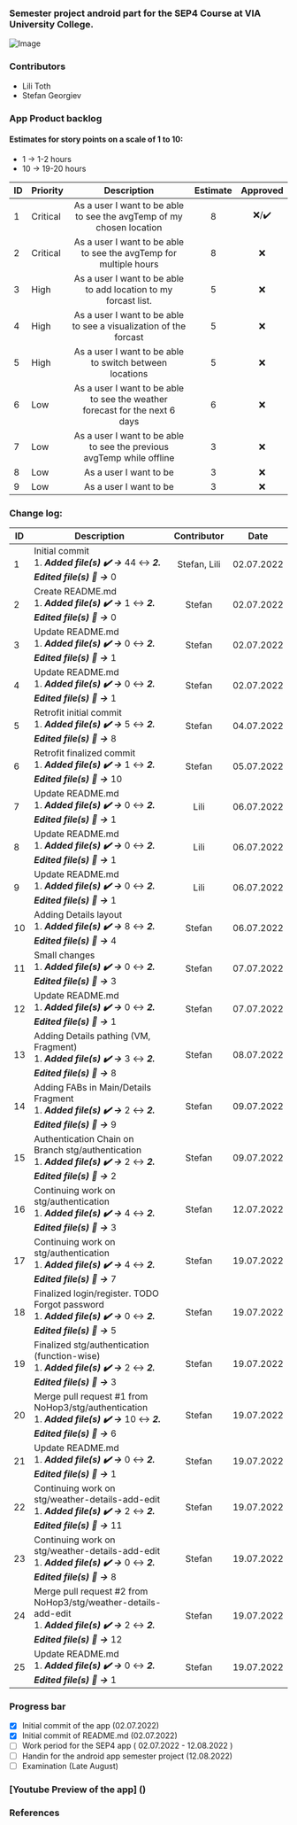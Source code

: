 ### Semester project android part for the SEP4 Course at VIA University College.
![Image](https://upload.wikimedia.org/wikipedia/commons/5/5d/VIA_UC_logo.png)

### Contributors
- Lili Toth
- Stefan Georgiev

### App Product backlog
#### Estimates for story points on a scale of 1 to 10:
- 1 -> 1-2 hours
- 10 -> 19-20 hours

| ID | Priority | Description   | Estimate  | Approved |
| -- | -------  |:-------------:| :--------:| :------: |
| 1  | Critical | As a user I want to be able to see the avgTemp of my chosen location |   8     | ❌/✔️ |
| 2  | Critical | As a user I want to be able to see the avgTemp for multiple hours  |   8     | ❌    |
| 3  | High | As a user I want to be able to add location to my forcast list.  |    5     | ❌      |
| 4  | High | As a user I want to be able to see a visualization of the forcast  |    5     | ❌      |
| 5  | High | As a user I want to be able to switch between locations |    5     | ❌      |
| 6  | Low | As a user I want to be able to see the weather forecast for the next 6 days |    6     | ❌      |
| 7  | Low | As a user I want to be able to see the previous avgTemp while offline |    3     | ❌      |
| 8  | Low | As a user I want to be |    3     | ❌      |
| 9  | Low | As a user I want to be |    3     | ❌      |

### Change log:
| ID| Description | Contributor | Date |
| - |-----------|:-----------:|:----:|
| 1   | Initial commit <br/> 1. **_Added file(s) ✔️ ->_** 44 ↔️ **_2. Edited file(s) 📝 ->_** 0 |   Stefan, Lili    | 02.07.2022 |
| 2   | Create README.md <br/> 1. **_Added file(s) ✔️ ->_** 1 ↔️ **_2. Edited file(s) 📝 ->_** 0 |   Stefan    | 02.07.2022 |
| 3   | Update README.md <br/> 1. **_Added file(s) ✔️ ->_** 0 ↔️ **_2. Edited file(s) 📝 ->_** 1 |   Stefan    | 02.07.2022 |
| 4   | Update README.md <br/> 1. **_Added file(s) ✔️ ->_** 0 ↔️ **_2. Edited file(s) 📝 ->_** 1 |   Stefan    | 02.07.2022 |
| 5   | Retrofit initial commit <br/> 1. **_Added file(s) ✔️ ->_** 5 ↔️ **_2. Edited file(s) 📝 ->_** 8 |   Stefan    | 04.07.2022 |
| 6   | Retrofit finalized commit <br/> 1. **_Added file(s) ✔️ ->_** 1 ↔️ **_2. Edited file(s) 📝 ->_** 10 |   Stefan    | 05.07.2022 |
| 7   | Update README.md <br/> 1. **_Added file(s) ✔️ ->_** 0 ↔️ **_2. Edited file(s) 📝 ->_** 1|   Lili    | 06.07.2022 |
| 8   | Update README.md <br/> 1. **_Added file(s) ✔️ ->_** 0 ↔️ **_2. Edited file(s) 📝 ->_** 1|   Lili    | 06.07.2022 |
| 9   | Update README.md <br/> 1. **_Added file(s) ✔️ ->_** 0 ↔️ **_2. Edited file(s) 📝 ->_** 1|   Lili    | 06.07.2022 |
| 10   | Adding Details layout <br/> 1. **_Added file(s) ✔️ ->_** 8 ↔️ **_2. Edited file(s) 📝 ->_** 4|   Stefan    | 06.07.2022 |
| 11   | Small changes <br/> 1. **_Added file(s) ✔️ ->_** 0 ↔️ **_2. Edited file(s) 📝 ->_** 3|   Stefan    | 07.07.2022 |
| 12   | Update README.md <br/> 1. **_Added file(s) ✔️ ->_** 0 ↔️ **_2. Edited file(s) 📝 ->_** 1|   Stefan    | 07.07.2022 |
| 13   | Adding Details pathing (VM, Fragment) <br/> 1. **_Added file(s) ✔️ ->_** 3 ↔️ **_2. Edited file(s) 📝 ->_** 8|   Stefan    | 08.07.2022 |
| 14   | Adding FABs in Main/Details Fragment <br/> 1. **_Added file(s) ✔️ ->_** 2 ↔️ **_2. Edited file(s) 📝 ->_** 9|   Stefan    | 09.07.2022 |
| 15   | Authentication Chain on Branch stg/authentication <br/> 1. **_Added file(s) ✔️ ->_** 2 ↔️ **_2. Edited file(s) 📝 ->_** 2|   Stefan    | 09.07.2022 |
| 16   | Continuing work on stg/authentication <br/> 1. **_Added file(s) ✔️ ->_** 4 ↔️ **_2. Edited file(s) 📝 ->_** 3|   Stefan    | 12.07.2022 |
| 17   | Continuing work on stg/authentication <br/> 1. **_Added file(s) ✔️ ->_** 4 ↔️ **_2. Edited file(s) 📝 ->_** 7|   Stefan    | 19.07.2022 |
| 18   | Finalized login/register. TODO Forgot password <br/> 1. **_Added file(s) ✔️ ->_** 0 ↔️ **_2. Edited file(s) 📝 ->_** 5|   Stefan    | 19.07.2022 |
| 19   | Finalized stg/authentication (function-wise) <br/> 1. **_Added file(s) ✔️ ->_** 2 ↔️ **_2. Edited file(s) 📝 ->_** 3|   Stefan    | 19.07.2022 |
| 20   | Merge pull request #1 from NoHop3/stg/authentication  <br/> 1. **_Added file(s) ✔️ ->_** 10 ↔️ **_2. Edited file(s) 📝 ->_** 6|   Stefan    | 19.07.2022 |
| 21   | Update README.md <br/> 1. **_Added file(s) ✔️ ->_** 0 ↔️ **_2. Edited file(s) 📝 ->_** 1|   Stefan    | 19.07.2022 |
| 22   | Continuing work on stg/weather-details-add-edit <br/> 1. **_Added file(s) ✔️ ->_** 2 ↔️ **_2. Edited file(s) 📝 ->_** 11|   Stefan    | 19.07.2022 |
| 23   | Continuing work on stg/weather-details-add-edit <br/> 1. **_Added file(s) ✔️ ->_** 0 ↔️ **_2. Edited file(s) 📝 ->_** 8|   Stefan    | 19.07.2022 |
| 24   | Merge pull request #2 from NoHop3/stg/weather-details-add-edit <br/> 1. **_Added file(s) ✔️ ->_** 2 ↔️ **_2. Edited file(s) 📝 ->_** 12|   Stefan    | 19.07.2022 |
| 25   | Update README.md <br/> 1. **_Added file(s) ✔️ ->_** 0 ↔️ **_2. Edited file(s) 📝 ->_** 1|   Stefan    | 19.07.2022 |

### Progress bar
- [x] Initial commit of the app (02.07.2022)
- [x] Initial commit of README.md (02.07.2022)
- [ ] Work period for the SEP4 app ( 02.07.2022 - 12.08.2022 )
- [ ] Handin for the android app semester project (12.08.2022)
- [ ] Examination (Late August)
### [Youtube Preview of the app] ()

### References
